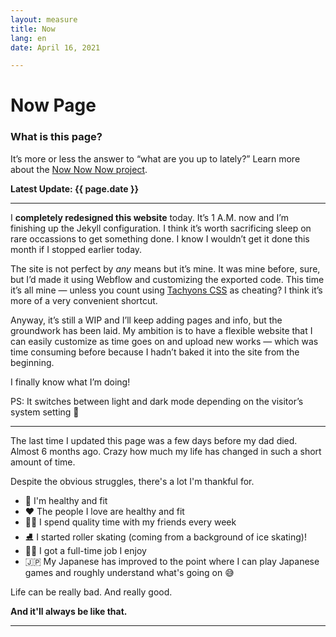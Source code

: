 ```yaml
---
layout: measure
title: Now
lang: en
date: April 16, 2021

---
```

# Now Page

### What is this page?

It’s more or less the answer to “what are you up to lately?” Learn more about the [Now Now Now project](https://nownownow.com/about).

**Latest Update: {{ page.date }}**

***

I **completely redesigned this website** today. It’s 1 A.M. now and I’m finishing up the Jekyll configuration. I think it’s worth sacrificing sleep on rare occassions to get something done. I know I wouldn’t get it done this month if I stopped earlier today.

The site is not perfect by *any* means but it’s mine. It was mine before, sure, but I’d made it using Webflow and customizing the exported code. This time it’s all mine — unless you count using [Tachyons CSS](tachyons.io) as cheating? I think it’s more of a very convenient shortcut.

Anyway, it’s still a WIP and I’ll keep adding pages and info, but the groundwork has been laid. My ambition is to have a flexible website that I can easily customize as time goes on and upload new works — which was time consuming before because I hadn’t baked it into the site from the beginning. 

I finally know what I’m doing!

PS: It switches between light and dark mode depending on the visitor’s system setting 🧡

***

The last time I updated this page was a few days before my dad died. Almost 6 months ago. Crazy how much my life has changed in such a short amount of time.

Despite the obvious struggles, there's a lot I'm thankful for.

* 💚 I'm healthy and fit
* ❤️ The people I love are healthy and fit
* 👫👭 I spend quality time with my friends every week
* ⛸️ I started roller skating (coming from a background of ice skating)!
* 👨‍💻 I got a full-time job I enjoy
* 🇯🇵 My Japanese has improved to the point where I can play Japanese games and roughly understand what's going on 😅

Life can be really bad. And really good. 

**And it'll always be like that.**

***